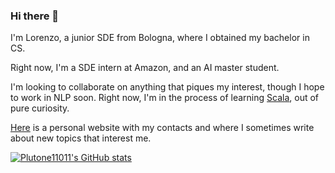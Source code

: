 ### Hi there 👋

<!--
**Plutone11011/Plutone11011** is a ✨ _special_ ✨ repository because its `README.md` (this file) appears on your GitHub profile.

Here are some ideas to get you started:

- 🔭 I’m currently working on ...
- 🌱 I’m currently learning ...
- 👯 I’m looking to collaborate on ...
- 🤔 I’m looking for help with ...
- 💬 Ask me about ...
- 📫 How to reach me: ...
- 😄 Pronouns: ...
- ⚡ Fun fact: ...
-->

I'm Lorenzo, a junior SDE from Bologna, where I obtained my bachelor in CS.

Right now, I'm a SDE intern at Amazon, and an AI master student.

I'm looking to collaborate on anything that piques my interest, though I hope to work in NLP soon.
Right now, I'm in the process of learning [Scala](https://www.scala-lang.org/), out of pure curiosity.

[Here](https://plutone11011.github.io/) is a personal website with my contacts and where I sometimes write about new topics that interest me.


[![Plutone11011's GitHub stats](https://github-readme-stats.vercel.app/api?username=Plutone11011)](https://github.com/anuraghazra/github-readme-stats)

